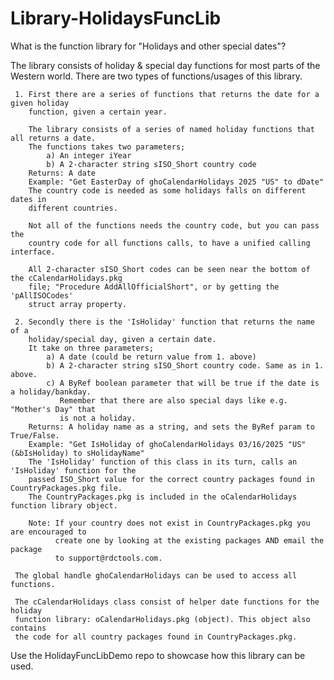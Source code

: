 # Library-HolidaysFuncLib

What is the function library for "Holidays and other special dates"?

The library consists of holiday & special day functions for most parts of the Western world.
There are two types of functions/usages of this library.
     
     1. First there are a series of functions that returns the date for a given holiday
        function, given a certain year.
        
        The library consists of a series of named holiday functions that all returns a date.
        The functions takes two parameters;
            a) An integer iYear
            b) A 2-character string sISO_Short country code 
        Returns: A date    
        Example: "Get EasterDay of ghoCalendarHolidays 2025 "US" to dDate"
        The country code is needed as some holidays falls on different dates in
        different countries.
        
        Not all of the functions needs the country code, but you can pass the
        country code for all functions calls, to have a unified calling interface.
        
        All 2-character sISO_Short codes can be seen near the bottom of the cCalendarHolidays.pkg
        file; "Procedure AddAllOfficialShort", or by getting the 'pAllISOCodes'
        struct array property.
     
     2. Secondly there is the 'IsHoliday' function that returns the name of a 
        holiday/special day, given a certain date.
        It take on three parameters;
            a) A date (could be return value from 1. above)
            b) A 2-character string sISO_Short country code. Same as in 1. above.
            c) A ByRef boolean parameter that will be true if the date is a holiday/bankday.
               Remember that there are also special days like e.g. "Mother's Day" that
               is not a holiday.
        Returns: A holiday name as a string, and sets the ByRef param to True/False.
        Example: "Get IsHoliday of ghoCalendarHolidays 03/16/2025 "US" (&bIsHoliday) to sHolidayName"
        The 'IsHoliday' function of this class in its turn, calls an 'IsHoliday' function for the
        passed ISO_Short value for the correct country packages found in CountryPackages.pkg file.
        The CountryPackages.pkg is included in the oCalendarHolidays function library object.
        
        Note: If your country does not exist in CountryPackages.pkg you are encouraged to
              create one by looking at the existing packages AND email the package
              to support@rdctools.com.
     
     The global handle ghoCalendarHolidays can be used to access all functions.
              
     The cCalendarHolidays class consist of helper date functions for the holiday
     function library: oCalendarHolidays.pkg (object). This object also contains
     the code for all country packages found in CountryPackages.pkg.

Use the HolidayFuncLibDemo repo to showcase how this library can be used.



